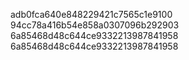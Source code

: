 adb0fca640e848229421c7565c1e9100
94cc78a416b54e858a0307096b292903
6a85468d48c644ce9332213987841958
6a85468d48c644ce9332213987841958
